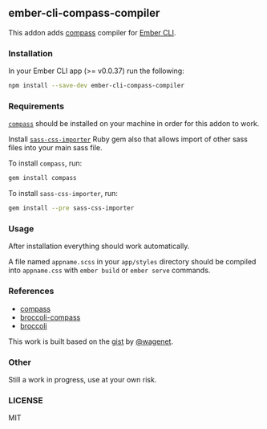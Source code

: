 ## ember-cli-compass-compiler

This addon adds [compass](http://compass-style.org/) compiler for [Ember CLI](http://www.ember-cli.com/).

### Installation

In your Ember CLI app (>= v0.0.37) run the following:

```bash
npm install --save-dev ember-cli-compass-compiler
```

### Requirements

[`compass`](https://github.com/Compass/compass) should be installed on your machine in order for this addon to work.

Install [`sass-css-importer`](https://github.com/chriseppstein/sass-css-importer) Ruby gem also that allows import of other sass 
files into your main sass file.

To install `compass`, run:

```bash
gem install compass
```

To install `sass-css-importer`, run:

```bash
gem install --pre sass-css-importer
```

### Usage

After installation everything should work automatically.

A file named `appname.scss` in your `app/styles` directory should be compiled into `appname.css` 
with `ember build` or `ember serve` commands.

### References

* [compass](http://compass-style.org/)
* [broccoli-compass](https://github.com/g13013/broccoli-compass)
* [broccoli](https://github.com/broccolijs/broccoli)

This work is built based on the [gist](https://gist.github.com/wagenet/79b804eb943b9f3d7594) by [@wagenet](https://github.com/wagenet).

### Other

Still a work in progress, use at your own risk.

### LICENSE

MIT
